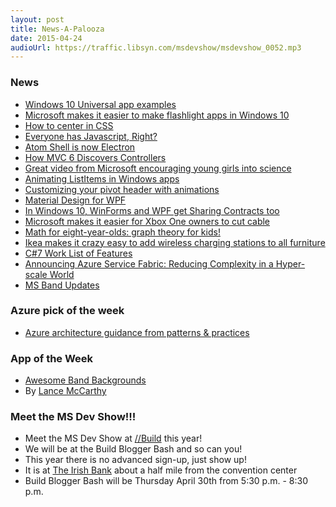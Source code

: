 ```yaml
---
layout: post
title: News-A-Palooza
date: 2015-04-24
audioUrl: https://traffic.libsyn.com/msdevshow/msdevshow_0052.mp3
---
```


### News

 - [Windows 10 Universal app examples](https://github.com/Microsoft/Windows-universal-samples)
  - [Microsoft makes it easier to make flashlight apps in Windows 10](https://github.com/Microsoft/Windows-universal-samples/tree/master/lamp)
 - [How to center in CSS](http://howtocenterincss.com/)
 - [Everyone has Javascript, Right?](http://kryogenix.org/code/browser/everyonehasjs.html?)
 - [Atom Shell is now Electron](http://blog.atom.io/2015/04/23/electron.html)
 - [How MVC 6 Discovers Controllers](http://www.strathweb.com/2015/04/asp-net-mvc-6-discovers-controllers)
 - [Great video from Microsoft encouraging young girls into science](http://uk.businessinsider.com/viral-video-from-microsoft-is-fantastic-2015-4)
 - [Animating ListItems in Windows apps](http://visuallylocated.com/post/2015/04/17/Animating-list-items-within-Windows-apps.aspx)
 - [Customizing your pivot header with animations](https://nokiawpdev.wordpress.com/2015/04/09/custom-pivot-header-with-animation/)
 - [Material Design for WPF](https://github.com/ButchersBoy/MaterialDesignInXamlToolkit)
 - [In Windows 10, WinForms and WPF get Sharing Contracts too](https://aruntalkstech.wordpress.com/2015/04/14/sharing-content-from-your-win32-winforms-or-wpf-app/)
 - [Microsoft makes it easier for Xbox One owners to cut cable](http://www.fool.com/investing/general/2015/04/12/did-microsoft-just-make-it-easy-for-xbox-one-owner.aspx)
 - [Math for eight-year-olds: graph theory for kids!](http://jdh.hamkins.org/math-for-eight-year-olds/)
 - [Ikea makes it crazy easy to add wireless charging stations to all furniture](http://gizmodo.com/ikea-just-made-it-crazy-easy-to-add-wireless-charging-t-1698047498)
 - [C\#7 Work List of Features](https://github.com/dotnet/roslyn/issues/2136)
 - [Announcing Azure Service Fabric: Reducing Complexity in a Hyper-scale World](http://azure.microsoft.com/blog/2015/04/20/announcing-azure-service-fabric-reducing-complexity-in-a-hyper-scale-world/)
 - [MS Band Updates](http://lumiaconversations.microsoft.com/2015/04/22/microsoft-health-and-microsoft-band-update/)

### Azure pick of the week

 - [Azure architecture guidance from patterns &     practices](https://github.com/mspnp/azure-guidance)

### App of the Week

 - [Awesome Band Backgrounds](http://www.windowsphone.com/s?appid=4859dfbf-5ddf-4509-969e-0d95fd595a1a)
  - By [Lance McCarthy](http://lancewmccarthy)

### Meet the MS Dev Show!!!

 - Meet the MS Dev Show at [//Build](http://www.buildwindows.com/) this year!
 - We will be at the Build Blogger Bash and so can you!
  - This year there is no advanced sign-up, just show up!
  - It is at [The Irish Bank](http://www.bing.com/maps/default.aspx?rtp=adr.~pos.37.7904357910156_-122.404724121094_10+Mark+Ln%2c+San+Francisco%2c+CA+94108_The+Irish+Bank&where1=10+Mark+Ln%2c+San+Francisco%2c+CA+94108) about a half mile from the convention center
  - Build Blogger Bash will be Thursday April 30th from 5:30 p.m. - 8:30 p.m.
